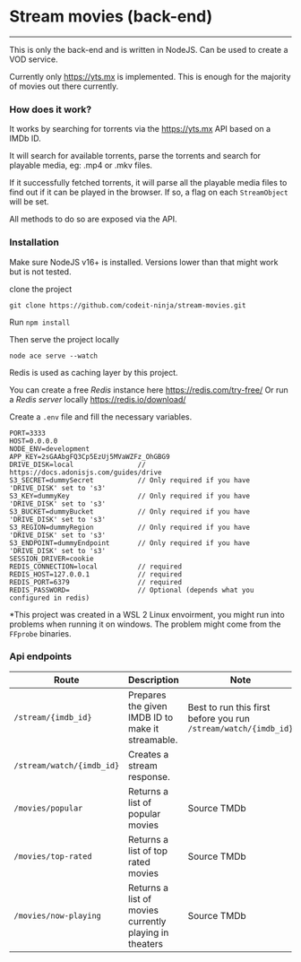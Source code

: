 # Stream movies (back-end)
---
This is only the back-end and is written in NodeJS. Can be used to create a VOD service.

Currently only https://yts.mx is implemented. This is enough for the majority of movies out there currently.

### How does it work?

It works by searching for torrents via the https://yts.mx API based on a IMDb ID.

It will search for available torrents, parse the torrents and search for playable media, eg: .mp4 or .mkv files.

If it successfully fetched torrents, it will parse all the playable media files to find out if it can be played in the browser. If so, a flag on each `StreamObject` will be set.

All methods to do so are exposed via the API.

### Installation

Make sure NodeJS v16+ is installed. Versions lower than that might work but is not tested.

clone the project

``git clone https://github.com/codeit-ninja/stream-movies.git``

Run `npm install`

Then serve the project locally

`node ace serve --watch`

Redis is used as caching layer by this project.

You can create a free *Redis* instance here https://redis.com/try-free/
Or run a *Redis server* locally https://redis.io/download/

Create a `.env` file and fill the necessary variables.

```
PORT=3333
HOST=0.0.0.0
NODE_ENV=development
APP_KEY=2sGAAbgFQ3Cp5EzUj5MVaWZFz_OhGBG9
DRIVE_DISK=local                // https://docs.adonisjs.com/guides/drive
S3_SECRET=dummySecret           // Only required if you have 'DRIVE_DISK' set to 's3'
S3_KEY=dummyKey                 // Only required if you have 'DRIVE_DISK' set to 's3'
S3_BUCKET=dummyBucket           // Only required if you have 'DRIVE_DISK' set to 's3'
S3_REGION=dummyRegion           // Only required if you have 'DRIVE_DISK' set to 's3'
S3_ENDPOINT=dummyEndpoint       // Only required if you have 'DRIVE_DISK' set to 's3'
SESSION_DRIVER=cookie
REDIS_CONNECTION=local          // required
REDIS_HOST=127.0.0.1            // required
REDIS_PORT=6379                 // required
REDIS_PASSWORD=                 // Optional (depends what you configured in redis)
```

*This project was created in a WSL 2 Linux envoirment, you might run into problems when running it on windows. The problem might come from the `FFprobe` binaries.

### Api endpoints

| Route | Description | Note |
| ----------- | ----------- | ----------- |
| `/stream/{imdb_id}` | Prepares the given IMDB ID to make it streamable. | Best to run this first before you run `/stream/watch/{imdb_id}`
| `/stream/watch/{imdb_id}` | Creates a stream response. |
| `/movies/popular` | Returns a list of popular movies | Source TMDb
| `/movies/top-rated` | Returns a list of top rated movies | Source TMDb
| `/movies/now-playing` | Returns a list of movies currently playing in theaters | Source TMDb